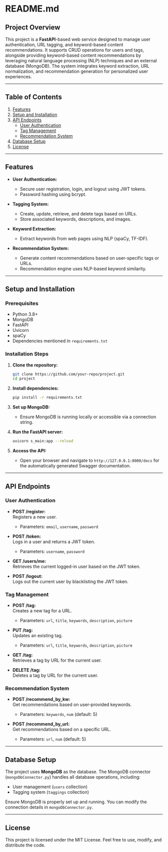 
# README.md

## Project Overview

This project is a **FastAPI**-based web service designed to manage user authentication, URL tagging, and keyword-based content recommendations. It supports CRUD operations for users and tags, alongside providing keyword-based content recommendations by leveraging natural language processing (NLP) techniques and an external database (MongoDB). The system integrates keyword extraction, URL normalization, and recommendation generation for personalized user experiences.

---

## Table of Contents

1. [Features](#features)
2. [Setup and Installation](#setup-and-installation)
3. [API Endpoints](#api-endpoints)
   - [User Authentication](#user-authentication)
   - [Tag Management](#tag-management)
   - [Recommendation System](#recommendation-system)
4. [Database Setup](#database-setup)
5. [License](#license)

---

## Features

- **User Authentication:**
  - Secure user registration, login, and logout using JWT tokens.
  - Password hashing using bcrypt.
  
- **Tagging System:**
  - Create, update, retrieve, and delete tags based on URLs.
  - Store associated keywords, descriptions, and images.
  
- **Keyword Extraction:**
  - Extract keywords from web pages using NLP (spaCy, TF-IDF).
  
- **Recommendation System:**
  - Generate content recommendations based on user-specific tags or URLs.
  - Recommendation engine uses NLP-based keyword similarity.

---

## Setup and Installation

### Prerequisites

- Python 3.8+
- MongoDB
- FastAPI
- Uvicorn
- spaCy
- Dependencies mentioned in `requirements.txt`

### Installation Steps

1. **Clone the repository:**
   ```bash
   git clone https://github.com/your-repo/project.git
   cd project
   ```

2. **Install dependencies:**
   ```bash
   pip install -r requirements.txt
   ```

3. **Set up MongoDB:**
   - Ensure MongoDB is running locally or accessible via a connection string.

4. **Run the FastAPI server:**
   ```bash
   uvicorn s_main:app --reload
   ```

5. **Access the API:**
   - Open your browser and navigate to `http://127.0.0.1:8000/docs` for the automatically generated Swagger documentation.

---

## API Endpoints

### User Authentication

- **POST /register:**  
  Registers a new user.
  - Parameters: `email`, `username`, `password`

- **POST /token:**  
  Logs in a user and returns a JWT token.
  - Parameters: `username`, `password`

- **GET /users/me:**  
  Retrieves the current logged-in user based on the JWT token.

- **POST /logout:**  
  Logs out the current user by blacklisting the JWT token.

### Tag Management

- **POST /tag:**  
  Creates a new tag for a URL.
  - Parameters: `url`, `title`, `keywords`, `description`, `picture`

- **PUT /tag:**  
  Updates an existing tag.
  - Parameters: `url`, `title`, `keywords`, `description`, `picture`

- **GET /tag:**  
  Retrieves a tag by URL for the current user.

- **DELETE /tag:**  
  Deletes a tag by URL for the current user.

### Recommendation System

- **POST /recommend_by_kw:**  
  Get recommendations based on user-provided keywords.
  - Parameters: `keywords`, `num` (default: 5)

- **POST /recommend_by_url:**  
  Get recommendations based on a specific URL.
  - Parameters: `url`, `num` (default: 5)

---

## Database Setup

The project uses **MongoDB** as the database. The MongoDB connector (`mongoDbConnector.py`) handles all database operations, including:

- User management (`users` collection)
- Tagging system (`taggings` collection)

Ensure MongoDB is properly set up and running. You can modify the connection details in `mongoDbConnector.py`.

---

## License

This project is licensed under the MIT License. Feel free to use, modify, and distribute the code.
